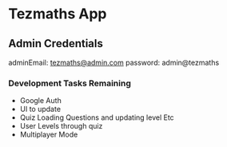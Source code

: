 # Tezmaths App

## Admin Credentials

adminEmail: <tezmaths@admin.com>
password: admin@tezmaths

### Development Tasks Remaining

- Google Auth
- UI to update
- Quiz Loading Questions and updating level Etc
- User Levels through quiz
- Multiplayer Mode
